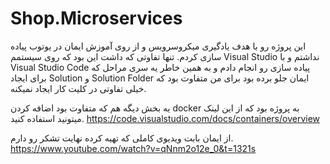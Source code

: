 # Shop.Microservices
این پروژه رو با هدف یادگیری میکروسرویس و از روی آموزش ایمان در یوتوب پیاده سازی کردم. تنها تفاوتی که داشت این بود که روی سیستمم Visual Studio نداشتم و با Visual Studio Code‌ پیاده سازی رو انجام دادم و به همین خاطر یه سری مراحل که برای ایجاد Solution و Solution Folder‌ ایمان جلو برده بود برای من متفاوت بود که خیلی تفاوتی در کلیت کار ایجاد نمیکنه.

یه بخش دیگه هم که متفاوت بود اضافه کردن docker به پروژه بود که از این لینک میتونید استفاده کنید. https://code.visualstudio.com/docs/containers/overview

از ایمان بابت ویديوی کاملی که تهیه کرده نهایت تشکر رو دارم.
https://www.youtube.com/watch?v=qNnm2o12e_0&t=1321s
